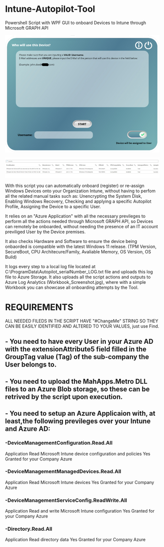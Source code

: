 # Intune-Autopilot-Tool
Powershell Script with WPF GUI to onboard Devices to Intune through Microsoft GRAPH API

![alt text](https://github.com/Joaogcp/Intune-Autopilot-Tool/blob/main/GUI_Screenshot.jpg?raw=true)

![alt text](https://github.com/Joaogcp/Intune-Autopilot-Tool/blob/main/Workbook_Screenshot.jpg?raw=true)

With this script you can automatically onboard (register) or re-assign Windows Devices onto your Organization Intune, without having to perfom all the related manual tasks such as: Unencrypting the System Disk, Enabling Windows Recovery, Checking and applying a specific Autopilot Profile, Assigning the Device to a specific User.

It relies on an "Azure Application" with all the necessary previleges to perform all the actions needed through Microsoft GRAPH API, so Devices can remotely be onboarded, without needing the presence of an IT account previliged User by the Device premises.

It also checks Hardware and Software to ensure the device being onbaorded is compatible with the latest Windows 11 release.
(TPM Version, SecureBoot, CPU Architecure/Family, Avaliable Memory, OS Version, OS Build)

It logs every step to a local log file located at C:\ProgramData\Autopilot_serialNumber_LOG.txt file and uploads this log file to Azure Storage.
It also uploads all the script actions and outputs to Azure Log Analytics (Workbook_Screenshot.jpg), where with a simple Workbook you can showcase all onboarding attempts by the Tool.

# REQUIREMENTS

ALL NEEDED FILEDS IN THE SCRIPT HAVE "#ChangeMe" STRING SO THEY CAN BE EASILY IDENTIFIED AND ALTERED TO YOUR VALUES, just use Find.

## - You need to have every User in your Azure AD with the extensionAttribute5 field filled in the GroupTag value (Tag) of the sub-company the User belongs to.
## - You need to upload the MahApps.Metro DLL files to an Azure Blob storage, so these can be retrived by the script upon execution.
## - You need to setup an Azure Applicaion with, at least,the following previleges over your Intune and Azure AD:

### -DeviceManagementConfiguration.Read.All
Application
Read Microsoft Intune device configuration and policies
Yes
Granted for your Company Azure

### -DeviceManagementManagedDevices.Read.All
Application
Read Microsoft Intune devices
Yes
Granted for your Company Azure

### -DeviceManagementServiceConfig.ReadWrite.All
Application
Read and write Microsoft Intune configuration
Yes
Granted for your Company Azure

### -Directory.Read.All
Application
Read directory data
Yes
Granted for your Company Azure
